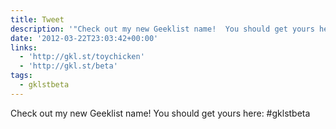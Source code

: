 ```yaml
---
title: Tweet
description: '"Check out my new Geeklist name!  You should get yours here:  #gklstbeta"'
date: '2012-03-22T23:03:42+00:00'
links:
  - 'http://gkl.st/toychicken'
  - 'http://gkl.st/beta'
tags:
  - gklstbeta
---
```

Check out my new Geeklist name!  You should get yours here:  #gklstbeta
